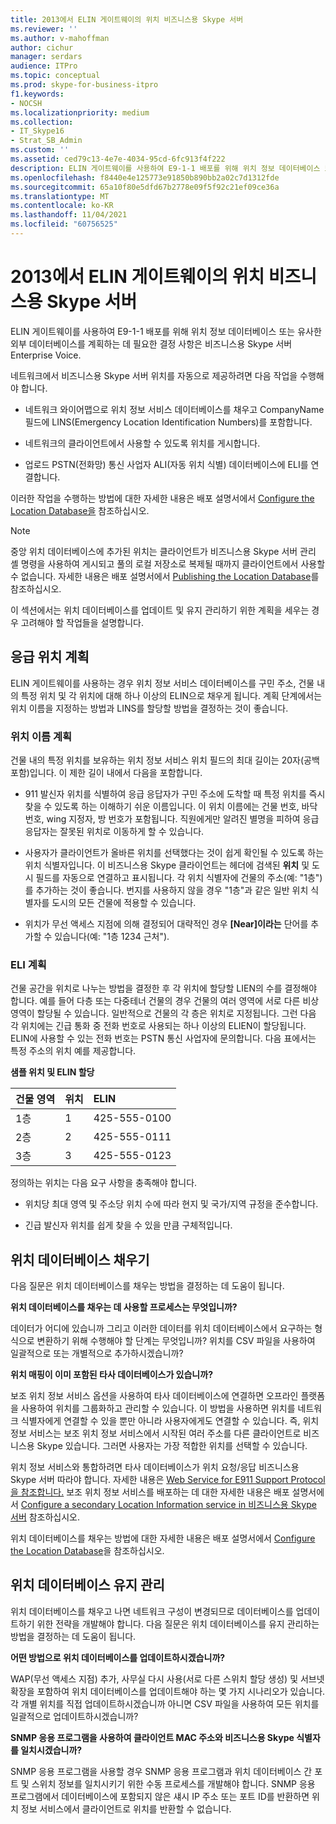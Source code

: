 ```yaml
---
title: 2013에서 ELIN 게이트웨이의 위치 비즈니스용 Skype 서버
ms.reviewer: ''
ms.author: v-mahoffman
author: cichur
manager: serdars
audience: ITPro
ms.topic: conceptual
ms.prod: skype-for-business-itpro
f1.keywords:
- NOCSH
ms.localizationpriority: medium
ms.collection:
- IT_Skype16
- Strat_SB_Admin
ms.custom: ''
ms.assetid: ced79c13-4e7e-4034-95cd-6fc913f4f222
description: ELIN 게이트웨이를 사용하여 E9-1-1 배포를 위해 위치 정보 데이터베이스 또는 유사한 외부 데이터베이스를 계획하는 데 필요한 결정 사항은 비즈니스용 Skype 서버 Enterprise Voice.
ms.openlocfilehash: f8440e4e125773e91850b890bb2a02c7d1312fde
ms.sourcegitcommit: 65a10f80e5dfd67b2778e09f5f92c21ef09ce36a
ms.translationtype: MT
ms.contentlocale: ko-KR
ms.lasthandoff: 11/04/2021
ms.locfileid: "60756525"
---
```

# <a name="manage-locations-for-elin-gateways-in-skype-for-business-server"></a>2013에서 ELIN 게이트웨이의 위치 비즈니스용 Skype 서버

ELIN 게이트웨이를 사용하여 E9-1-1 배포를 위해 위치 정보 데이터베이스 또는 유사한 외부 데이터베이스를 계획하는 데 필요한 결정 사항은 비즈니스용 Skype 서버 Enterprise Voice.

네트워크에서 비즈니스용 Skype 서버 위치를 자동으로 제공하려면 다음 작업을 수행해야 합니다.

- 네트워크 와이어맵으로 위치 정보 서비스 데이터베이스를 채우고 CompanyName 필드에 LINS(Emergency Location Identification Numbers)를 포함합니다.

- 네트워크의 클라이언트에서 사용할 수 있도록 위치를 게시합니다.

- 업로드 PSTN(전화망) 통신 사업자 ALI(자동 위치 식별) 데이터베이스에 ELI를 연결합니다.

이러한 작업을 수행하는 방법에 대한 자세한 내용은 배포 설명서에서 [Configure the Location Database을](/previous-versions/office/lync-server-2013/lync-server-2013-configure-the-location-database) 참조하십시오.

> [!NOTE]
> 중앙 위치 데이터베이스에 추가된 위치는 클라이언트가 비즈니스용 Skype 서버 관리 셸 명령을 사용하여 게시되고 풀의 로컬 저장소로 복제될 때까지 클라이언트에서 사용할 수 없습니다. 자세한 내용은 배포 설명서에서 [Publishing the Location Database](/previous-versions/office/lync-server-2013/lync-server-2013-publish-the-location-database)를 참조하십시오.

이 섹션에서는 위치 데이터베이스를 업데이트 및 유지 관리하기 위한 계획을 세우는 경우 고려해야 할 작업들을 설명합니다.

## <a name="planning-emergency-locations"></a>응급 위치 계획

ELIN 게이트웨이를 사용하는 경우 위치 정보 서비스 데이터베이스를 구민 주소, 건물 내의 특정 위치 및 각 위치에 대해 하나 이상의 ELIN으로 채우게 됩니다. 계획 단계에서는 위치 이름을 지정하는 방법과 LINS를 할당할 방법을 결정하는 것이 좋습니다.

### <a name="planning-location-names"></a>위치 이름 계획

건물 내의  특정 위치를 보유하는 위치 정보 서비스 위치 필드의 최대 길이는 20자(공백 포함)입니다. 이 제한 길이 내에서 다음을 포함합니다.

- 911 발신자 위치를 식별하여 응급 응답자가 구민 주소에 도착할 때 특정 위치를 즉시 찾을 수 있도록 하는 이해하기 쉬운 이름입니다. 이 위치 이름에는 건물 번호, 바닥 번호, wing 지정자, 방 번호가 포함됩니다. 직원에게만 알려진 별명을 피하여 응급 응답자는 잘못된 위치로 이동하게 할 수 있습니다.

- 사용자가 클라이언트가 올바른 위치를 선택했다는 것이 쉽게 확인될 수 있도록 하는 위치 식별자입니다. 이 비즈니스용 Skype 클라이언트는 헤더에 검색된 **위치** 및  도시 필드를 자동으로 연결하고 표시됩니다. 각 위치 식별자에 건물의 주소(예: "1층")를 추가하는 것이 <street number> 좋습니다. 번지를 사용하지 않을 경우 "1층"과 같은 일반 위치 식별자를 도시의 모든 건물에 적용할 수 있습니다.

- 위치가 무선 액세스 지점에 의해 결정되어 대략적인 경우 **[Near]이라는** 단어를 추가할 수 있습니다(예: "1층 1234 근처").

### <a name="planning-elins"></a>ELI 계획

건물 공간을 위치로 나누는 방법을 결정한 후 각 위치에 할당할 LIEN의 수를 결정해야 합니다. 예를 들어 다층 또는 다중테너 건물의 경우 건물의 여러 영역에 서로 다른 비상 영역이 할당될 수 있습니다. 일반적으로 건물의 각 층은 위치로 지정됩니다. 그런 다음 각 위치에는 긴급 통화 중 전화 번호로 사용되는 하나 이상의 ELIEN이 할당됩니다. ELIN에 사용할 수 있는 전화 번호는 PSTN 통신 사업자에 문의합니다. 다음 표에서는 특정 주소의 위치 예를 제공합니다.

**샘플 위치 및 ELIN 할당**

|**건물 영역**|**위치**|**ELIN**|
|:-----|:-----|:-----|
|1층  <br/> |1  <br/> |425-555-0100  <br/> |
|2층  <br/> |2  <br/> |425-555-0111  <br/> |
|3층  <br/> |3   <br/> |425-555-0123  <br/> |

정의하는 위치는 다음 요구 사항을 충족해야 합니다.

- 위치당 최대 영역 및 주소당 위치 수에 따라 현지 및 국가/지역 규정을 준수합니다.

- 긴급 발신자 위치를 쉽게 찾을 수 있을 만큼 구체적입니다.

## <a name="populating-the-location-database"></a>위치 데이터베이스 채우기

다음 질문은 위치 데이터베이스를 채우는 방법을 결정하는 데 도움이 됩니다.

 **위치 데이터베이스를 채우는 데 사용할 프로세스는 무엇입니까?**

데이터가 어디에 있습니까 그리고 이러한 데이터를 위치 데이터베이스에서 요구하는 형식으로 변환하기 위해 수행해야 할 단계는 무엇입니까? 위치를 CSV 파일을 사용하여 일괄적으로 또는 개별적으로 추가하시겠습니까?

 **위치 매핑이 이미 포함된 타사 데이터베이스가 있습니까?**

보조 위치 정보 서비스 옵션을 사용하여 타사 데이터베이스에 연결하면 오프라인 플랫폼을 사용하여 위치를 그룹화하고 관리할 수 있습니다. 이 방법을 사용하면 위치를 네트워크 식별자에게 연결할 수 있을 뿐만 아니라 사용자에게도 연결할 수 있습니다. 즉, 위치 정보 서비스는 보조 위치 정보 서비스에서 시작된 여러 주소를 다른 클라이언트로 비즈니스용 Skype 있습니다. 그러면 사용자는 가장 적합한 위치를 선택할 수 있습니다.

위치 정보 서비스와 통합하려면 타사 데이터베이스가 위치 요청/응답 비즈니스용 Skype 서버 따라야 합니다. 자세한 내용은 [Web Service for E911 Support Protocol을 참조합니다.](/openspecs/office_protocols/ms-e911ws/ab5d7449-2c15-434b-bf65-fdf38b8ffabd) 보조 위치 정보 서비스를 배포하는 데 대한 자세한 내용은 배포 설명서에서 [Configure a secondary Location Information service in 비즈니스용 Skype 서버](../../deploy/deploy-enterprise-voice/secondary-location-information-service.md) 참조하십시오.

위치 데이터베이스를 채우는 방법에 대한 자세한 내용은 배포 설명서에서 [Configure the Location Database](/previous-versions/office/lync-server-2013/lync-server-2013-configure-the-location-database)을 참조하십시오.

## <a name="maintaining-the-location-database"></a>위치 데이터베이스 유지 관리

위치 데이터베이스를 채우고 나면 네트워크 구성이 변경되므로 데이터베이스를 업데이트하기 위한 전략을 개발해야 합니다. 다음 질문은 위치 데이터베이스를 유지 관리하는 방법을 결정하는 데 도움이 됩니다.

 **어떤 방법으로 위치 데이터베이스를 업데이트하시겠습니까?**

WAP(무선 액세스 지점) 추가, 사무실 다시 사용(서로 다른 스위치 할당 생성) 및 서브넷 확장을 포함하여 위치 데이터베이스를 업데이트해야 하는 몇 가지 시나리오가 있습니다. 각 개별 위치를 직접 업데이트하시겠습니까 아니면 CSV 파일을 사용하여 모든 위치를 일괄적으로 업데이트하시겠습니까?

 **SNMP 응용 프로그램을 사용하여 클라이언트 MAC 주소와 비즈니스용 Skype 식별자를 일치시겠습니까?**

SNMP 응용 프로그램을 사용할 경우 SNMP 응용 프로그램과 위치 데이터베이스 간 포트 및 스위치 정보를 일치시키기 위한 수동 프로세스를 개발해야 합니다. SNMP 응용 프로그램에서 데이터베이스에 포함되지 않은 섀시 IP 주소 또는 포트 ID를 반환하면 위치 정보 서비스에서 클라이언트로 위치를 반환할 수 없습니다.